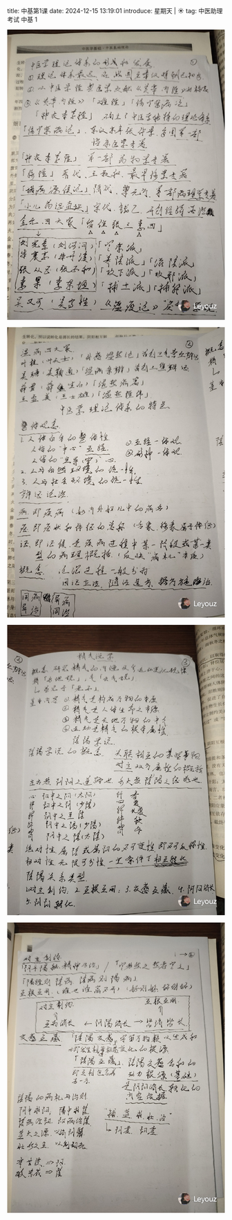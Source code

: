 title: 中基第1课
date: 2024-12-15 13:19:01
introduce: 星期天 | ☀️
tag: 中医助理考试 中基 1

![4](/static/img/2024/10/24/4.jpg)

![5](/static/img/2024/10/24/5.jpg)

![6](/static/img/2024/10/24/6.jpg)

![7](/static/img/2024/10/24/7.jpg)

